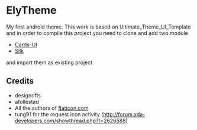 ElyTheme
========

My first android theme. This work is based on Ultimate_Theme_UI_Template and in order to compile this project you need to clone and add two module
- [Cards-UI](https://github.com/afollestad/Cards-UI)
- [Silk](https://github.com/afollestad/Silk)

and import them as existing project

Credits
-------
- designrifts
- afollestad 
- All the authors of [flaticon.com](http://www.flaticon.com/authors/)
- tung91 for the request icon activity (http://forum.xda-developers.com/showthread.php?t=2626588)
